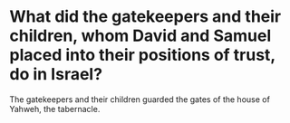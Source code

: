 # What did the gatekeepers and their children, whom David and Samuel placed into their positions of trust, do in Israel?

The gatekeepers and their children guarded the gates of the house of Yahweh, the tabernacle.

